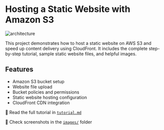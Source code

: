 # Hosting a Static Website with Amazon S3

![architecture](https://github.com/user-attachments/assets/8e1b35a0-1ce5-4698-9a3d-7759eb37f8ea)

This project demonstrates how to host a static website on AWS S3 and speed up content delivery using CloudFront. It includes the complete step-by-step tutorial, sample static website files, and helpful images.

## Features
- Amazon S3 bucket setup
- Website file upload
- Bucket policies and permissions
- Static website hosting configuration
- CloudFront CDN integration

📘 Read the full tutorial in [`tutorial.md`](tutorial.md)

📸 Check screenshots in the [`images/`](images/) folder
